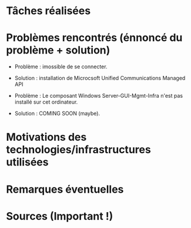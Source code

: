 # Tâches réalisées

# Problèmes rencontrés (énnoncé du problème + solution)

* Problème : imossible de se connecter.
* Solution : installation de Microcsoft Unified Communications Managed API

* Problème : Le composant Windows Server-GUI-Mgmt-Infra n'est pas installé sur cet ordinateur.
* Solution : COMING SOON (maybe).

# Motivations des technologies/infrastructures utilisées

# Remarques éventuelles

# Sources (Important !)

